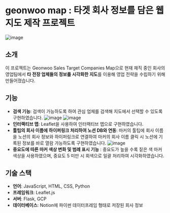 # geonwoo map : 타겟 회사 정보를 담은 웹지도 제작 프로젝트 
![image](https://github.com/user-attachments/assets/2e571ed9-2738-4625-8755-81c3217db673)


## 소개

이 프로젝트는 Geonwoo Sales Target Companies Map으로 현재 재직 중인 회사의 영업팀에서 **타 전장 업체들의 정보를 시각화한 지도**를 이용해 영업 전략을 수립하기 위해 만들어졌습니다. 

## 기능

- **검색 기능**: 검색이 가능하도록 하여 관심 업체를 검색해 지도에서 선택할 수 있도록 구현하였습니다.
 ![image](https://github.com/user-attachments/assets/f6304bf7-4fb3-41a5-be74-99625f0a7ae6)
 ![image](https://github.com/user-attachments/assets/4b0b6e8c-9f41-42d8-a1ce-b44bd3733e8e)
- **인터랙티브 맵**: Leaflet을 사용하여 인터랙티브 맵으로 구현하였습니다.
- **툴팁의 회사 이름에 하이퍼링크 처리하여 노션 DB와 연동**: 마커의 툴팁에 회사 이름을 노션의 회사 정보와 하이퍼링크로 연결하여 마커의 회사 이름 클릭 시 노션에 기록된 정보를 바로 열람 가능하도록 구현하였습니다.
 ![image](https://github.com/user-attachments/assets/8520a1d4-6020-4fb4-802b-3d00e9a45418)
- **중요도에 따른 마커 색상 변화 및 범례 표시 기능** : 중요도가 높을 수록 짙은 색 마커 색상을 사용하였으며, 중요도 5 미만 시 회색으로 일괄 처리하여 시각화하였습니다.

## 기술 스택

- **언어**: JavaScript, HTML, CSS, Python
- **프레임워크**: Leaflet.js
- **서버**: Flask, GCP
- **데이터베이스**: Notion에 파이썬 데이터프레임 형태로 저장된 회사 정보
